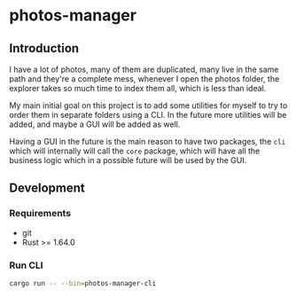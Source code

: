 # photos-manager

## Introduction

I have a lot of photos, many of them are duplicated, many live in the same path and they're a
complete mess, whenever I open the photos folder, the explorer takes so much time to index them
all, which is less than ideal.

My main initial goal on this project is to add some utilities for myself to try to order them in
separate folders using a CLI. In the future more utilities will be added, and maybe a GUI will be
added as well.

Having a GUI in the future is the main reason to have two packages, the `cli` which will internally
will call the `core` package, which will have all the business logic which in a possible future will
be used by the GUI.

## Development

### Requirements

- git
- Rust >= 1.64.0

### Run CLI

```bash
cargo run -- --bin=photos-manager-cli
```
